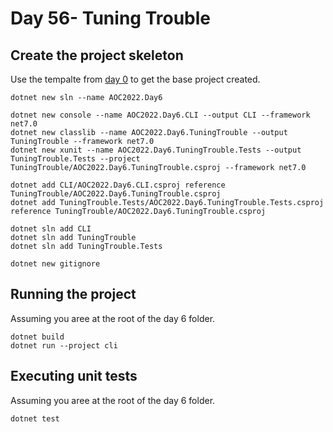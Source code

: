 # Day 56- Tuning Trouble

## Create the project skeleton

Use the tempalte from [day 0](../day0/README.md) to get the base project created.


```
dotnet new sln --name AOC2022.Day6

dotnet new console --name AOC2022.Day6.CLI --output CLI --framework net7.0
dotnet new classlib --name AOC2022.Day6.TuningTrouble --output TuningTrouble --framework net7.0
dotnet new xunit --name AOC2022.Day6.TuningTrouble.Tests --output TuningTrouble.Tests --project TuningTrouble/AOC2022.Day6.TuningTrouble.csproj --framework net7.0

dotnet add CLI/AOC2022.Day6.CLI.csproj reference TuningTrouble/AOC2022.Day6.TuningTrouble.csproj
dotnet add TuningTrouble.Tests/AOC2022.Day6.TuningTrouble.Tests.csproj reference TuningTrouble/AOC2022.Day6.TuningTrouble.csproj

dotnet sln add CLI
dotnet sln add TuningTrouble
dotnet sln add TuningTrouble.Tests

dotnet new gitignore
```

## Running the project

Assuming you aree at the root of the day 6 folder.

``` 
dotnet build
dotnet run --project cli
```

## Executing unit tests

Assuming you aree at the root of the day 6 folder.

```
dotnet test
```
